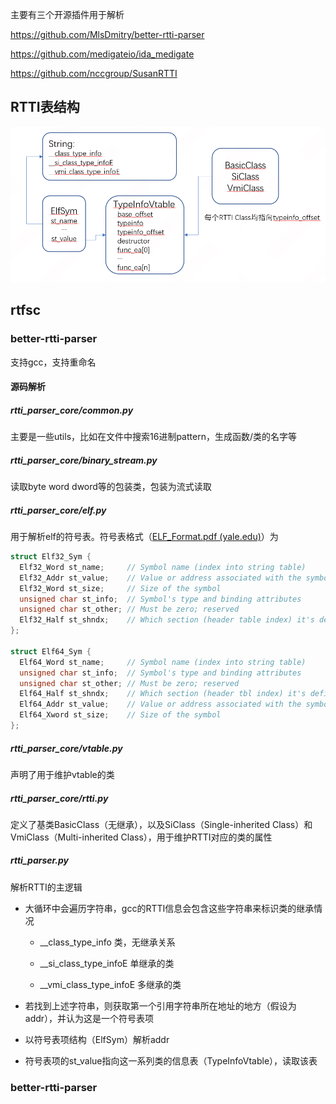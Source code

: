主要有三个开源插件用于解析

https://github.com/MlsDmitry/better-rtti-parser

https://github.com/medigateio/ida_medigate

https://github.com/nccgroup/SusanRTTI

## RTTI表结构

![](pic/rtti_1.png)

## rtfsc



### better-rtti-parser

支持gcc，支持重命名

#### 源码解析

##### rtti_parser_core/common.py

主要是一些utils，比如在文件中搜索16进制pattern，生成函数/类的名字等

##### rtti_parser_core/binary_stream.py

读取byte word dword等的包装类，包装为流式读取

##### rtti_parser_core/elf.py

用于解析elf的符号表。符号表格式（[ELF_Format.pdf (yale.edu)](https://flint.cs.yale.edu/cs422/doc/ELF_Format.pdf)）为

```c
struct Elf32_Sym {
  Elf32_Word st_name;     // Symbol name (index into string table)
  Elf32_Addr st_value;    // Value or address associated with the symbol
  Elf32_Word st_size;     // Size of the symbol
  unsigned char st_info;  // Symbol's type and binding attributes
  unsigned char st_other; // Must be zero; reserved
  Elf32_Half st_shndx;    // Which section (header table index) it's defined in
};

struct Elf64_Sym {
  Elf64_Word st_name;     // Symbol name (index into string table)
  unsigned char st_info;  // Symbol's type and binding attributes
  unsigned char st_other; // Must be zero; reserved
  Elf64_Half st_shndx;    // Which section (header tbl index) it's defined in
  Elf64_Addr st_value;    // Value or address associated with the symbol
  Elf64_Xword st_size;    // Size of the symbol
};
```

##### rtti_parser_core/vtable.py

声明了用于维护vtable的类

##### rtti_parser_core/rtti.py

定义了基类BasicClass（无继承），以及SiClass（Single-inherited Class）和VmiClass（Multi-inherited Class），用于维护RTTI对应的类的属性

##### rtti_parser.py

解析RTTI的主逻辑

* 大循环中会遍历字符串，gcc的RTTI信息会包含这些字符串来标识类的继承情况
  
  * __class_type_info  类，无继承关系
  
  * __si_class_type_infoE  单继承的类
  
  * __vmi_class_type_infoE  多继承的类

* 若找到上述字符串，则获取第一个引用字符串所在地址的地方（假设为addr），并认为这是一个符号表项

* 以符号表项结构（ElfSym）解析addr

* 符号表项的st_value指向这一系列类的信息表（TypeInfoVtable），读取该表

### better-rtti-parser


